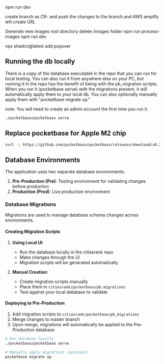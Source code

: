 npm run dev

create branch as CR-<issue number> and push the changes to the branch and AWS amplify will create URL

Generate new images
root directory
delete /images folder
npm run process-images
npm run dev

npx shadcn@latest add popover

## Running the db locally

There is a copy of the database executable in the repo that you can run for local testing. You can also run it from anywhere else on your PC, but running it in the repo has the benefit of being with the pb_migration scripts. When you run it (pocketbase serve) with the migrations present, it will automatically apply them to your local db. You can also optionally manually apply them with "pocketbase migrate up."

note: You will need to create an admin account the first time you run it.

```bash
./pocketbase/pocketbase serve
```

## Replace pocketbase for Apple M2 chip

```bash
curl -L https://github.com/pocketbase/pocketbase/releases/download/v0.21.1/pocketbase_0.21.1_darwin_arm64.zip -o pb.zip && unzip pb.zip -d pocketbase && rm pb.zip
```

## Database Environments

The application uses two separate database environments:

1. **Pre-Production (Pre)**: Testing environment for validating changes before production
2. **Production (Prod)**: Live production environment

### Database Migrations

Migrations are used to manage database schema changes across environments.

#### Creating Migration Scripts

1. **Using Local UI**:
   - Run the database locally in the citiesrank repo
   - Make changes through the UI
   - Migration scripts will be generated automatically

2. **Manual Creation**:
   - Create migration scripts manually
   - Place them in `citiesrank/pocketbase/pb_migrations`
   - Test against your local database to validate

#### Deploying to Pre-Production

1. Add migration scripts to `citiesrank/pocketbase/pb_migrations`
2. Merge changes to master branch
3. Upon merge, migrations will automatically be applied to the Pre-Production database

```bash
# Run database locally
./pocketbase/pocketbase serve

# Manually apply migrations (optional)
pocketbase migrate up
```
